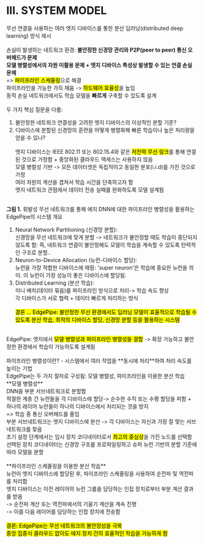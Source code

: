 # III. SYSTEM MODEL
무선 연결을 사용하는 여러 엣지 디바이스를 통한 분산 딥러닝(distributed deep learning) 방식 제시<br><br>
손실이 발생하는 네트워크 환경: **불안정한 신경망 관리와 P2P(peer to peer) 통신 오버헤드가 문제**<br>
**모델 병렬성에서의 자원 미활용 문제 + 엣지 디바이스 특성상 발생할 수 있는 연결 손실 문제** <br>
=> <mark>파이프라인 스케줄링</mark>으로 해결<br>
파이프라인을 가능한 가득 채움 -> <mark>하드웨어 효율성</mark>을 높임<br>
동적 손실 네트워크에서도 학습 모델을 **빠르게** 구축할 수 있도록 설계<br><br>
두 가지 핵심 질문을 다룸:<br>
1.	불안정한 네트워크 연결성을 고려한 엣지 디바이스의 이상적인 분할 기준?<br>
2.	디바이스에 분할된 신경망의 훈련을 어떻게 병렬화해 빠른 학습이나 높은 처리량을 얻을 수 있나?<br><br>
엣지 디바이스는 IEEE 802.11 또는 802.15.4와 같은 <mark>저전력 무선 링크</mark>를 통해 연결된 것으로 가정함 + 중앙화된 클라우드 액세스는 사용하지 않음<br>
모델 병렬성 기반 -> 모든 데이터셋은 독립적이고 동일한 분포(i.i.d)를 가진 것으로 가정<br>
여러 자원의 계산을 겹쳐서 학습 시간을 단축하고자 함<br>
엣지 네트워크 관점에서 데이터 전송 실패를 완화하도록 모델 설계됨<br><br>


 
**그림 1.** 휘발성 무선 네트워크를 통해 에지 DNN에 대한 파이프라인 병렬성을 활용하는 EdgePipe의 시스템 개요<br>
1.	Neural Network Partitioning (신경망 분할):<br>
신경망을 무선 네트워크에 맞게 분할 -> 네트워크가 불안정할 때도 학습이 중단되지 않도록 함: 즉, 네트워크 연결이 불안정해도 모델이 학습을 계속할 수 있도록 탄력적인 구조로 분할..<br>
2.	Neuron-to-Device Allocation (뉴런-디바이스 할당):<br>
뉴런을 가장 적합한 디바이스에 매핑: 'super neuron'은 학습에 중요한 뉴런을 의미. 이 뉴런이 가장 성능이 좋은 디바이스에 할당됨.<br>
3.	Distributed Learning (분산 학습):<br>
미니 배치(데이터 묶음)를 파이프라인 방식으로 처리-> 학습 속도 향상<br>
각 디바이스가 서로 협력 + 데이터 빠르게 처리하는 방식<br><br>
<mark>결론 … EdgePipe: 불안정한 무선 환경에서도 딥러닝 모델이 효율적으로 학습될 수 있도록 분산 학습, 최적의 디바이스 할당, 신경망 분할 등을 활용하는 시스템</mark><br>
<br>
EdgePipe: 엣지에서 <mark>모델 병렬성과 파이프라인 병렬성을 결합</mark> -> 확장 가능하고 불안정한 환경에서 학습이 가능하도록 설계됨<br><br>
파이프라인 병렬성이란? - 시스템에서 여러 작업을 **동시에 처리**하여 처리 속도를 높이는 기법<br>
EdgePipe는 두 가지 절차로 구성됨: 모델 병렬성, 파이프라인을 이용한 분산 학습<br>
**모델 병렬성** <br>
DNN을 부분 서브네트워크로 분할함<br>
적절한 계층 간 뉴런들을 각 디바이스에 할당-> 순수한 수직 또는 수평 할당을 피함 + 하나의 레이어 뉴런들이 하나의 디바이스에서 처리되는 것을 방지<br>
=> 학습 중 통신 오버헤드를 줄임<br>
부분 서브네트워크는 엣지 디바이스에 분산 -> 각 디바이스는 자신과 가장 잘 맞는 서브네트워크를 찾음<br>
초기 설정 단계에서는 임시 장치 코디네이터로서 <mark>최고의 중심성</mark>을 가진 노드를 선택함<br>
선택된 장치 코디네이터는 신경망 구조를 프로파일링하고 슈퍼 뉴런 기반의 분할 기준에 따라 모델을 분할<br><br>
**파이프라인 스케줄링을 이용한 분산 학습** <br>
뉴런이 엣지 디바이스에 할당된 후, 파이프라인 스케줄링을 사용하여 순전파 및 역전파를 처리함<br>
엣지 디바이스는 이전 레이어의 뉴런 그룹을 담당하는 인접 장치로부터 부분 계산 결과를 받음<br>
-> 순전파 계산 또는 역전파에서의 기울기 계산을 계속 진행<br>
-> 이를 다음 레이어를 담당하는 인접 장치에 전송함<br><br>
<mark>결론: EdgePipe는 무선 네트워크의 불안정성을 극복</mark><br>
<mark>중앙 집중식 클라우드 없이도 에지 장치 간의 효율적인 학습을 가능하게 함</mark><br>

